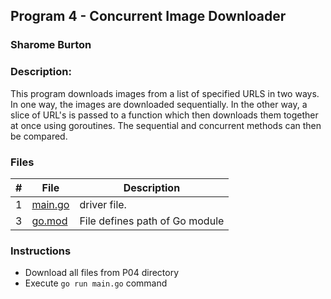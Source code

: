 ## Program 4 - Concurrent Image Downloader
### Sharome Burton
### Description:

This program downloads images from a list of specified URLS in two ways. In one way, the images are downloaded sequentially. In the other way, a slice of URL's is passed to a function which then downloads them together at once using goroutines. The sequential and concurrent methods can then be compared.


### Files

|   #   | File                       | Description                                                |
| :---: | -------------------------- | ---------------------------------------------------------- |
|   1   | [main.go](./main.go)     | driver file.                                             |
|   3   | [go.mod](./go.mod)           | File defines path of Go module                   |



### Instructions
- Download all files from P04 directory
- Execute `go run main.go` command
